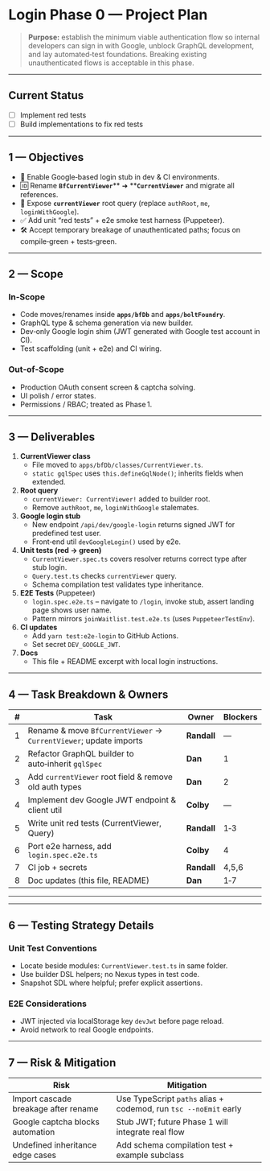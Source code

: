 # Login Phase 0 — Project Plan

> **Purpose:** establish the minimum viable authentication flow so internal developers can sign in with Google, unblock GraphQL development, and lay automated‑test foundations. Breaking existing unauthenticated flows is acceptable in this phase.

---
## Current Status

- [ ] Implement red tests
- [ ] Build implementations to fix red tests

---

## 1 — Objectives

- 🔑 Enable Google‑based login stub in dev & CI environments.
- 🆔 Rename **`BfCurrentViewer`**\*\* ➜ \*\***`CurrentViewer`** and migrate all references.
- 📜 Expose **`currentViewer`** root query (replace `authRoot`, `me`, `loginWithGoogle`).
- ✅ Add unit “red tests” + e2e smoke test harness (Puppeteer).
- 🛠️ Accept temporary breakage of unauthenticated paths; focus on compile‑green + tests‑green.

---

## 2 — Scope

### In‑Scope

- Code moves/renames inside **`apps/bfDb`** and **`apps/boltFoundry`**.
- GraphQL type & schema generation via new builder.
- Dev‑only Google login shim (JWT generated with Google test account in CI).
- Test scaffolding (unit + e2e) and CI wiring.

### Out‑of‑Scope

- Production OAuth consent screen & captcha solving.
- UI polish / error states.
- Permissions / RBAC; treated as Phase 1.

---

## 3 — Deliverables

1. **CurrentViewer class**
   - File moved to `apps/bfDb/classes/CurrentViewer.ts`.
   - `static gqlSpec` uses `this.defineGqlNode()`; inherits fields when extended.
2. **Root query**
   - `currentViewer: CurrentViewer!` added to builder root.
   - Remove `authRoot`, `me`, `loginWithGoogle` stalemates.
3. **Google login stub**
   - New endpoint `/api/dev/google-login` returns signed JWT for predefined test user.
   - Front‑end util `devGoogleLogin()` used by e2e.
4. **Unit tests (red → green)**
   - `CurrentViewer.spec.ts` covers resolver returns correct type after stub login.
   - `Query.test.ts` checks `currentViewer` query.
   - Schema compilation test validates type inheritance.
5. **E2E Tests** (Puppeteer)
   - `login.spec.e2e.ts` – navigate to `/login`, invoke stub, assert landing page shows user name.
   - Pattern mirrors `joinWaitlist.test.e2e.ts` (uses `PuppeteerTestEnv`).
6. **CI updates**
   - Add `yarn test:e2e-login` to GitHub Actions.
   - Set secret `DEV_GOOGLE_JWT`.
7. **Docs**
   - This file + README excerpt with local login instructions.

---

## 4 — Task Breakdown & Owners

|  # | Task                                                              | Owner       | Blockers |
| -- | ----------------------------------------------------------------- | ----------- | -------- |
|  1 | Rename & move `BfCurrentViewer` → `CurrentViewer`; update imports | **Randall** | —        |
|  2 | Refactor GraphQL builder to auto‑inherit `gqlSpec`                | **Dan**     | 1        |
|  3 | Add `currentViewer` root field & remove old auth types            | **Dan**     | 2        |
|  4 | Implement dev Google JWT endpoint & client util                   | **Colby**   | —        |
|  5 | Write unit red tests (CurrentViewer, Query)                       | **Randall** | 1‑3      |
|  6 | Port e2e harness, add `login.spec.e2e.ts`                         | **Colby**   | 4        |
|  7 | CI job + secrets                                                  | **Randall** | 4,5,6    |
|  8 | Doc updates (this file, README)                                   | **Dan**     | 1‑7      |

---

---

## 6 — Testing Strategy Details

### Unit Test Conventions

- Locate beside modules: `CurrentViewer.test.ts` in same folder.
- Use builder DSL helpers; no Nexus types in test code.
- Snapshot SDL where helpful; prefer explicit assertions.

### E2E Considerations

- JWT injected via localStorage key `devJwt` before page reload.
- Avoid network to real Google endpoints.

---

## 7 — Risk & Mitigation

|  Risk                                | Mitigation                                                       |
| ------------------------------------ | ---------------------------------------------------------------- |
| Import cascade breakage after rename | Use TypeScript `paths` alias + codemod, run `tsc --noEmit` early |
| Google captcha blocks automation     | Stub JWT; future Phase 1 will integrate real flow                |
| Undefined inheritance edge cases     | Add schema compilation test + example subclass                   |
